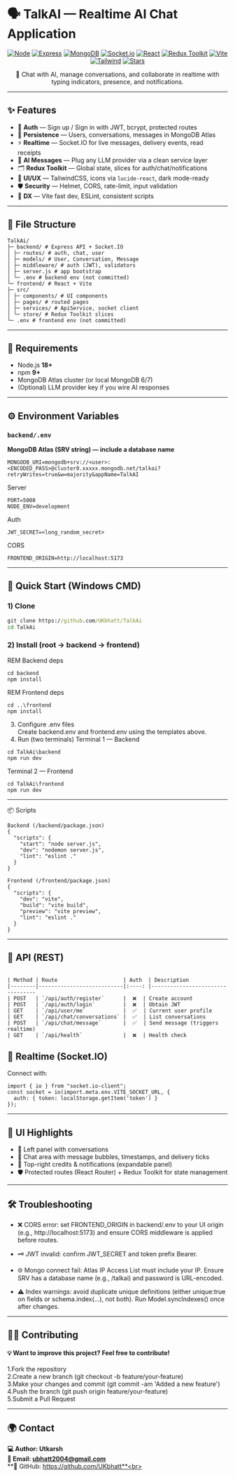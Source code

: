 <h1>🗣️ TalkAI — Realtime AI Chat Application</h1>

<p align="center">
  <a href="https://nodejs.org/"><img alt="Node" src="https://img.shields.io/badge/Node.js-18%2B-339933?logo=node.js&logoColor=white"></a>
  <a href="https://expressjs.com/"><img alt="Express" src="https://img.shields.io/badge/Express.js-Server-000000?logo=express&logoColor=white"></a>
  <a href="https://www.mongodb.com/"><img alt="MongoDB" src="https://img.shields.io/badge/MongoDB-Atlas-47A248?logo=mongodb&logoColor=white"></a>
  <a href="https://socket.io/"><img alt="Socket.io" src="https://img.shields.io/badge/Socket.IO-Realtime-010101?logo=socket.io&logoColor=white"></a>
  <a href="https://react.dev/"><img alt="React" src="https://img.shields.io/badge/React-18+-61DAFB?logo=react&logoColor=061A23"></a>
  <a href="https://redux-toolkit.js.org/"><img alt="Redux Toolkit" src="https://img.shields.io/badge/Redux%20Toolkit-State-764ABC?logo=redux&logoColor=white"></a>
  <a href="https://vitejs.dev/"><img alt="Vite" src="https://img.shields.io/badge/Vite-Dev-646CFF?logo=vite&logoColor=white"></a>
  <a href="https://tailwindcss.com/"><img alt="Tailwind" src="https://img.shields.io/badge/TailwindCSS-UI-38B2AC?logo=tailwindcss&logoColor=white"></a>
  <a href="https://github.com/UKbhatt/TalkAi/stargazers"><img alt="Stars" src="https://img.shields.io/github/stars/UKbhatt/TalkAi?style=social"></a>
</p>

<p align="center">💬 Chat with AI, manage conversations, and collaborate in realtime with typing indicators, presence, and notifications.</p>

---

## ✨ Features

- 🔐 **Auth** — Sign up / Sign in with JWT, bcrypt, protected routes
- 💾 **Persistence** — Users, conversations, messages in MongoDB Atlas
- ⚡ **Realtime** — Socket.IO for live messages, delivery events, read receipts
- 🧠 **AI Messages** — Plug any LLM provider via a clean service layer
- 🗂️ **Redux Toolkit** — Global state, slices for auth/chat/notifications
- 🎨 **UI/UX** — TailwindCSS, icons via `lucide-react`, dark mode-ready
- 🛡️ **Security** — Helmet, CORS, rate-limit, input validation
- 🧪 **DX** — Vite fast dev, ESLint, consistent scripts

---

## 📂 File Structure

```
TalkAi/
├─ backend/ # Express API + Socket.IO
│ ├─ routes/ # auth, chat, user
│ ├─ models/ # User, Conversation, Message
│ ├─ middleware/ # auth (JWT), validators
│ ├─ server.js # app bootstrap
│ └─ .env # backend env (not committed)
└─ frontend/ # React + Vite
├─ src/
│ ├─ components/ # UI components
│ ├─ pages/ # routed pages
│ ├─ services/ # ApiService, socket client
│ └─ store/ # Redux Toolkit slices
└─ .env # frontend env (not committed)
```


---

## 🔧 Requirements

- Node.js **18+**
- npm **9+**
- MongoDB Atlas cluster (or local MongoDB 6/7)
- (Optional) LLM provider key if you wire AI responses
---

## ⚙️ Environment Variables

### `backend/.env`

**MongoDB Atlas (SRV string) — include a database name**
```env
MONGODB_URI=mongodb+srv://<user>:<ENCODED_PASS>@cluster0.xxxxx.mongodb.net/talkai?retryWrites=true&w=majority&appName=TalkAI
```
Server
```
PORT=5000
NODE_ENV=development
```
Auth
```
JWT_SECRET=<long_random_secret>
```
CORS
```
FRONTEND_ORIGIN=http://localhost:5173
```
---

## 🚀 Quick Start (Windows CMD)

### 1) Clone
```cmd
git clone https://github.com/UKbhatt/TalkAi
cd TalkAi
```
### 2) Install (root → backend → frontend)
REM Backend deps
```
cd backend
npm install
```
REM Frontend deps
```
cd ..\frontend
npm install
```
3) Configure .env files<br>
Create backend\.env and frontend\.env using the templates above.
4) Run (two terminals)
Terminal 1 — Backend
```
cd TalkAi\backend
npm run dev
```
Terminal 2 — Frontend
```
cd TalkAi\frontend
npm run dev
```

---

📦 Scripts
```
Backend (/backend/package.json)
{
  "scripts": {
    "start": "node server.js",
    "dev": "nodemon server.js",
    "lint": "eslint ."
  }
}
```
```
Frontend (/frontend/package.json)
{
  "scripts": {
    "dev": "vite",
    "build": "vite build",
    "preview": "vite preview",
    "lint": "eslint ."
  }
}
```
----

## 🔌 API (REST)
```

| Method | Route                     | Auth  | Description                     
|--------|---------------------------|:----: |---------------------------------
| POST   | `/api/auth/register`      |  ❌  | Create account                  
| POST   | `/api/auth/login`         |  ❌  | Obtain JWT                     
| GET    | `/api/user/me`            |  ✅  | Current user profile            
| GET    | `/api/chat/conversations` |  ✅  | List conversations              
| POST   | `/api/chat/message`       |  ✅  | Send message (triggers realtime)
| GET    | `/api/health`             |  ❌  | Health check                    
```
## 📡 Realtime (Socket.IO)

Connect with:
```
import { io } from "socket.io-client";
const socket = io(import.meta.env.VITE_SOCKET_URL, {
  auth: { token: localStorage.getItem('token') }
});
```

---

## 🎯 UI Highlights

- 📂 Left panel with conversations  
- 💬 Chat area with message bubbles, timestamps, and delivery ticks  
- 🔔 Top-right credits & notifications (expandable panel)  
- 🛡️ Protected routes (React Router) + Redux Toolkit for state management  


---


## 🛠️ Troubleshooting

- ❌ CORS error: set FRONTEND_ORIGIN in backend/.env to your UI origin (e.g., http://localhost:5173) and ensure CORS middleware is applied before routes.

- 🗝️ JWT invalid: confirm JWT_SECRET and token prefix Bearer.

- 🌐 Mongo connect fail: Atlas IP Access List must include your IP. Ensure SRV has a database name (e.g., /talkai) and password is URL-encoded.

- ⚠️ Index warnings: avoid duplicate unique definitions (either unique:true on fields or schema.index(...), not both). Run Model.syncIndexes() once after changes.


---

## 👨‍💻 Contributing
#### 💡 Want to improve this project? Feel free to contribute!<br>
1.Fork the repository<br>
2.Create a new branch (git checkout -b feature/your-feature)<br>
3.Make your changes and commit (git commit -am 'Added a new feature')<br>
4.Push the branch (git push origin feature/your-feature)<br>
5.Submit a Pull Request<br> 

---

## 🌍 Contact
**💻 Author: Utkarsh**<br>
**📧 Email: ubhatt2004@gmail.com**<br>
**🐙 GitHub: https://github.com/UKbhatt**<br>
